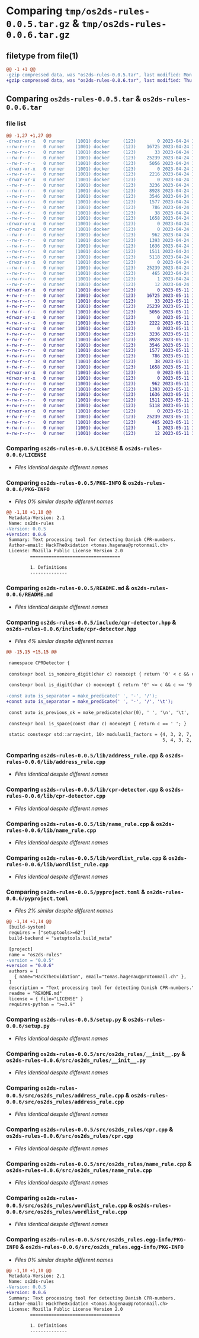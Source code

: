 # Comparing `tmp/os2ds-rules-0.0.5.tar.gz` & `tmp/os2ds-rules-0.0.6.tar.gz`

## filetype from file(1)

```diff
@@ -1 +1 @@
-gzip compressed data, was "os2ds-rules-0.0.5.tar", last modified: Mon Apr 24 16:01:41 2023, max compression
+gzip compressed data, was "os2ds-rules-0.0.6.tar", last modified: Thu May 11 12:31:16 2023, max compression
```

## Comparing `os2ds-rules-0.0.5.tar` & `os2ds-rules-0.0.6.tar`

### file list

```diff
@@ -1,27 +1,27 @@
-drwxr-xr-x   0 runner    (1001) docker     (123)        0 2023-04-24 16:01:41.627310 os2ds-rules-0.0.5/
--rw-r--r--   0 runner    (1001) docker     (123)    16725 2023-04-24 16:01:28.000000 os2ds-rules-0.0.5/LICENSE
--rw-r--r--   0 runner    (1001) docker     (123)       33 2023-04-24 16:01:28.000000 os2ds-rules-0.0.5/MANIFEST.in
--rw-r--r--   0 runner    (1001) docker     (123)    25239 2023-04-24 16:01:41.627310 os2ds-rules-0.0.5/PKG-INFO
--rw-r--r--   0 runner    (1001) docker     (123)     5056 2023-04-24 16:01:28.000000 os2ds-rules-0.0.5/README.md
-drwxr-xr-x   0 runner    (1001) docker     (123)        0 2023-04-24 16:01:41.623310 os2ds-rules-0.0.5/include/
--rw-r--r--   0 runner    (1001) docker     (123)     2216 2023-04-24 16:01:28.000000 os2ds-rules-0.0.5/include/cpr-detector.hpp
-drwxr-xr-x   0 runner    (1001) docker     (123)        0 2023-04-24 16:01:41.623310 os2ds-rules-0.0.5/lib/
--rw-r--r--   0 runner    (1001) docker     (123)     3236 2023-04-24 16:01:28.000000 os2ds-rules-0.0.5/lib/address_rule.cpp
--rw-r--r--   0 runner    (1001) docker     (123)     8928 2023-04-24 16:01:28.000000 os2ds-rules-0.0.5/lib/cpr-detector.cpp
--rw-r--r--   0 runner    (1001) docker     (123)     3546 2023-04-24 16:01:28.000000 os2ds-rules-0.0.5/lib/name_rule.cpp
--rw-r--r--   0 runner    (1001) docker     (123)     1577 2023-04-24 16:01:28.000000 os2ds-rules-0.0.5/lib/wordlist_rule.cpp
--rw-r--r--   0 runner    (1001) docker     (123)      786 2023-04-24 16:01:28.000000 os2ds-rules-0.0.5/pyproject.toml
--rw-r--r--   0 runner    (1001) docker     (123)       38 2023-04-24 16:01:41.627310 os2ds-rules-0.0.5/setup.cfg
--rw-r--r--   0 runner    (1001) docker     (123)     1658 2023-04-24 16:01:28.000000 os2ds-rules-0.0.5/setup.py
-drwxr-xr-x   0 runner    (1001) docker     (123)        0 2023-04-24 16:01:41.623310 os2ds-rules-0.0.5/src/
-drwxr-xr-x   0 runner    (1001) docker     (123)        0 2023-04-24 16:01:41.623310 os2ds-rules-0.0.5/src/os2ds_rules/
--rw-r--r--   0 runner    (1001) docker     (123)      962 2023-04-24 16:01:28.000000 os2ds-rules-0.0.5/src/os2ds_rules/__init__.py
--rw-r--r--   0 runner    (1001) docker     (123)     1393 2023-04-24 16:01:28.000000 os2ds-rules-0.0.5/src/os2ds_rules/address_rule.cpp
--rw-r--r--   0 runner    (1001) docker     (123)     1636 2023-04-24 16:01:28.000000 os2ds-rules-0.0.5/src/os2ds_rules/cpr.cpp
--rw-r--r--   0 runner    (1001) docker     (123)     1511 2023-04-24 16:01:28.000000 os2ds-rules-0.0.5/src/os2ds_rules/name_rule.cpp
--rw-r--r--   0 runner    (1001) docker     (123)     5118 2023-04-24 16:01:28.000000 os2ds-rules-0.0.5/src/os2ds_rules/wordlist_rule.cpp
-drwxr-xr-x   0 runner    (1001) docker     (123)        0 2023-04-24 16:01:41.627310 os2ds-rules-0.0.5/src/os2ds_rules.egg-info/
--rw-r--r--   0 runner    (1001) docker     (123)    25239 2023-04-24 16:01:41.000000 os2ds-rules-0.0.5/src/os2ds_rules.egg-info/PKG-INFO
--rw-r--r--   0 runner    (1001) docker     (123)      465 2023-04-24 16:01:41.000000 os2ds-rules-0.0.5/src/os2ds_rules.egg-info/SOURCES.txt
--rw-r--r--   0 runner    (1001) docker     (123)        1 2023-04-24 16:01:41.000000 os2ds-rules-0.0.5/src/os2ds_rules.egg-info/dependency_links.txt
--rw-r--r--   0 runner    (1001) docker     (123)       12 2023-04-24 16:01:41.000000 os2ds-rules-0.0.5/src/os2ds_rules.egg-info/top_level.txt
+drwxr-xr-x   0 runner    (1001) docker     (123)        0 2023-05-11 12:31:16.940144 os2ds-rules-0.0.6/
+-rw-r--r--   0 runner    (1001) docker     (123)    16725 2023-05-11 12:31:04.000000 os2ds-rules-0.0.6/LICENSE
+-rw-r--r--   0 runner    (1001) docker     (123)       33 2023-05-11 12:31:04.000000 os2ds-rules-0.0.6/MANIFEST.in
+-rw-r--r--   0 runner    (1001) docker     (123)    25239 2023-05-11 12:31:16.940144 os2ds-rules-0.0.6/PKG-INFO
+-rw-r--r--   0 runner    (1001) docker     (123)     5056 2023-05-11 12:31:04.000000 os2ds-rules-0.0.6/README.md
+drwxr-xr-x   0 runner    (1001) docker     (123)        0 2023-05-11 12:31:16.936144 os2ds-rules-0.0.6/include/
+-rw-r--r--   0 runner    (1001) docker     (123)     2222 2023-05-11 12:31:04.000000 os2ds-rules-0.0.6/include/cpr-detector.hpp
+drwxr-xr-x   0 runner    (1001) docker     (123)        0 2023-05-11 12:31:16.936144 os2ds-rules-0.0.6/lib/
+-rw-r--r--   0 runner    (1001) docker     (123)     3236 2023-05-11 12:31:04.000000 os2ds-rules-0.0.6/lib/address_rule.cpp
+-rw-r--r--   0 runner    (1001) docker     (123)     8928 2023-05-11 12:31:04.000000 os2ds-rules-0.0.6/lib/cpr-detector.cpp
+-rw-r--r--   0 runner    (1001) docker     (123)     3546 2023-05-11 12:31:04.000000 os2ds-rules-0.0.6/lib/name_rule.cpp
+-rw-r--r--   0 runner    (1001) docker     (123)     1577 2023-05-11 12:31:04.000000 os2ds-rules-0.0.6/lib/wordlist_rule.cpp
+-rw-r--r--   0 runner    (1001) docker     (123)      786 2023-05-11 12:31:04.000000 os2ds-rules-0.0.6/pyproject.toml
+-rw-r--r--   0 runner    (1001) docker     (123)       38 2023-05-11 12:31:16.940144 os2ds-rules-0.0.6/setup.cfg
+-rw-r--r--   0 runner    (1001) docker     (123)     1658 2023-05-11 12:31:04.000000 os2ds-rules-0.0.6/setup.py
+drwxr-xr-x   0 runner    (1001) docker     (123)        0 2023-05-11 12:31:16.936144 os2ds-rules-0.0.6/src/
+drwxr-xr-x   0 runner    (1001) docker     (123)        0 2023-05-11 12:31:16.940144 os2ds-rules-0.0.6/src/os2ds_rules/
+-rw-r--r--   0 runner    (1001) docker     (123)      962 2023-05-11 12:31:04.000000 os2ds-rules-0.0.6/src/os2ds_rules/__init__.py
+-rw-r--r--   0 runner    (1001) docker     (123)     1393 2023-05-11 12:31:04.000000 os2ds-rules-0.0.6/src/os2ds_rules/address_rule.cpp
+-rw-r--r--   0 runner    (1001) docker     (123)     1636 2023-05-11 12:31:04.000000 os2ds-rules-0.0.6/src/os2ds_rules/cpr.cpp
+-rw-r--r--   0 runner    (1001) docker     (123)     1511 2023-05-11 12:31:04.000000 os2ds-rules-0.0.6/src/os2ds_rules/name_rule.cpp
+-rw-r--r--   0 runner    (1001) docker     (123)     5118 2023-05-11 12:31:04.000000 os2ds-rules-0.0.6/src/os2ds_rules/wordlist_rule.cpp
+drwxr-xr-x   0 runner    (1001) docker     (123)        0 2023-05-11 12:31:16.940144 os2ds-rules-0.0.6/src/os2ds_rules.egg-info/
+-rw-r--r--   0 runner    (1001) docker     (123)    25239 2023-05-11 12:31:16.000000 os2ds-rules-0.0.6/src/os2ds_rules.egg-info/PKG-INFO
+-rw-r--r--   0 runner    (1001) docker     (123)      465 2023-05-11 12:31:16.000000 os2ds-rules-0.0.6/src/os2ds_rules.egg-info/SOURCES.txt
+-rw-r--r--   0 runner    (1001) docker     (123)        1 2023-05-11 12:31:16.000000 os2ds-rules-0.0.6/src/os2ds_rules.egg-info/dependency_links.txt
+-rw-r--r--   0 runner    (1001) docker     (123)       12 2023-05-11 12:31:16.000000 os2ds-rules-0.0.6/src/os2ds_rules.egg-info/top_level.txt
```

### Comparing `os2ds-rules-0.0.5/LICENSE` & `os2ds-rules-0.0.6/LICENSE`

 * *Files identical despite different names*

### Comparing `os2ds-rules-0.0.5/PKG-INFO` & `os2ds-rules-0.0.6/PKG-INFO`

 * *Files 0% similar despite different names*

```diff
@@ -1,10 +1,10 @@
 Metadata-Version: 2.1
 Name: os2ds-rules
-Version: 0.0.5
+Version: 0.0.6
 Summary: Text processing tool for detecting Danish CPR-numbers.
 Author-email: HackTheOxidation <tomas.hagenau@protonmail.ch>
 License: Mozilla Public License Version 2.0
         ==================================
         
         1. Definitions
         --------------
```

### Comparing `os2ds-rules-0.0.5/README.md` & `os2ds-rules-0.0.6/README.md`

 * *Files identical despite different names*

### Comparing `os2ds-rules-0.0.5/include/cpr-detector.hpp` & `os2ds-rules-0.0.6/include/cpr-detector.hpp`

 * *Files 4% similar despite different names*

```diff
@@ -15,15 +15,15 @@
 
 namespace CPRDetector {
 
 constexpr bool is_nonzero_digit(char c) noexcept { return '0' < c && c <= '9'; }
 
 constexpr bool is_digit(char c) noexcept { return '0' <= c && c <= '9'; }
 
-const auto is_separator = make_predicate(' ', '-', '/');
+const auto is_separator = make_predicate(' ', '-', '/', '\t');
 
 const auto is_previous_ok = make_predicate(char(0), ' ', '\n', '\t', '\0');
 
 constexpr bool is_space(const char c) noexcept { return c == ' '; }
 
 static constexpr std::array<int, 10> modulus11_factors = {4, 3, 2, 7, 6,
                                                           5, 4, 3, 2, 1};
```

### Comparing `os2ds-rules-0.0.5/lib/address_rule.cpp` & `os2ds-rules-0.0.6/lib/address_rule.cpp`

 * *Files identical despite different names*

### Comparing `os2ds-rules-0.0.5/lib/cpr-detector.cpp` & `os2ds-rules-0.0.6/lib/cpr-detector.cpp`

 * *Files identical despite different names*

### Comparing `os2ds-rules-0.0.5/lib/name_rule.cpp` & `os2ds-rules-0.0.6/lib/name_rule.cpp`

 * *Files identical despite different names*

### Comparing `os2ds-rules-0.0.5/lib/wordlist_rule.cpp` & `os2ds-rules-0.0.6/lib/wordlist_rule.cpp`

 * *Files identical despite different names*

### Comparing `os2ds-rules-0.0.5/pyproject.toml` & `os2ds-rules-0.0.6/pyproject.toml`

 * *Files 2% similar despite different names*

```diff
@@ -1,14 +1,14 @@
 [build-system]
 requires = ["setuptools>=62"]
 build-backend = "setuptools.build_meta"
 
 [project]
 name = "os2ds-rules"
-version = "0.0.5"
+version = "0.0.6"
 authors = [
   { name="HackTheOxidation", email="tomas.hagenau@protonmail.ch" },
 ]
 description = "Text processing tool for detecting Danish CPR-numbers."
 readme = "README.md"
 license = { file="LICENSE" }
 requires-python = ">=3.9"
```

### Comparing `os2ds-rules-0.0.5/setup.py` & `os2ds-rules-0.0.6/setup.py`

 * *Files identical despite different names*

### Comparing `os2ds-rules-0.0.5/src/os2ds_rules/__init__.py` & `os2ds-rules-0.0.6/src/os2ds_rules/__init__.py`

 * *Files identical despite different names*

### Comparing `os2ds-rules-0.0.5/src/os2ds_rules/address_rule.cpp` & `os2ds-rules-0.0.6/src/os2ds_rules/address_rule.cpp`

 * *Files identical despite different names*

### Comparing `os2ds-rules-0.0.5/src/os2ds_rules/cpr.cpp` & `os2ds-rules-0.0.6/src/os2ds_rules/cpr.cpp`

 * *Files identical despite different names*

### Comparing `os2ds-rules-0.0.5/src/os2ds_rules/name_rule.cpp` & `os2ds-rules-0.0.6/src/os2ds_rules/name_rule.cpp`

 * *Files identical despite different names*

### Comparing `os2ds-rules-0.0.5/src/os2ds_rules/wordlist_rule.cpp` & `os2ds-rules-0.0.6/src/os2ds_rules/wordlist_rule.cpp`

 * *Files identical despite different names*

### Comparing `os2ds-rules-0.0.5/src/os2ds_rules.egg-info/PKG-INFO` & `os2ds-rules-0.0.6/src/os2ds_rules.egg-info/PKG-INFO`

 * *Files 0% similar despite different names*

```diff
@@ -1,10 +1,10 @@
 Metadata-Version: 2.1
 Name: os2ds-rules
-Version: 0.0.5
+Version: 0.0.6
 Summary: Text processing tool for detecting Danish CPR-numbers.
 Author-email: HackTheOxidation <tomas.hagenau@protonmail.ch>
 License: Mozilla Public License Version 2.0
         ==================================
         
         1. Definitions
         --------------
```

